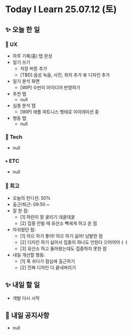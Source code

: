 # Today I Learn 25.07.12 (토)

## ✨ 오늘 한 일
### 🔹 UX
* 하루 기록(홈) 탭 완성
* 일기 쓰기
    * 저장 버튼 추가
    * [TBD] 음성 녹음, 사진, 위치 추가 뷰 디자인 추가
* 일기 분석 화면
    * [WIP] 수빈이 아이디어 반영하기
* 추천 탭
    * null
* 심층 분석 탭
    * [WIP] 애플 피트니스 형태로 아이데이션 중
* 행동 탭
    * null

### 🔸 Tech
 * null

### ▪️ ETC
 * null

### 📍 회고
 * 오늘의 컨디션: 50%
 * 출근/퇴근: 09:50 ~ 
 * 잘 한 점:
    * [1] 하린이 잘 굴리기 데굴데굴
    * [2] 집중 안될 때 유산소 빽세게 하고 온 점
 * 아쉬웠던 점: 
    * [1] 아으 하기 좋아! 아으 하기 싫어! 남발한 점
    * [2] 디자인 하기 싫어서 집중이 하나도 안된다 으어어어ㅓㅓ
    * [3] 유산소 하고 돌아왔는데도 집중하지 못한 점
 * 내일 개선할 행동: 
    * [1] 푹 쉬다가 점심에 출근하기
    * [2] 진짜 디자인 다 끝내버리기


## ✨ 내일 할 일
 * 개발 다시 시작


## 📢 내일 공지사항
 * null